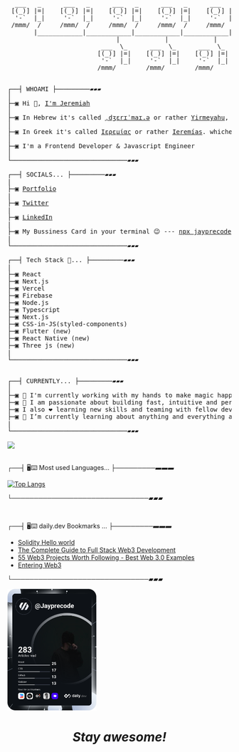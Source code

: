 <pre>

  ___   _      ___   _      ___   _      ___   _      ___   _
 [(_)] |=|    [(_)] |=|    [(_)] |=|    [(_)] |=|    [(_)] |=|
  '-`  |_|     '-`  |_|     '-`  |_|     '-`  |_|     '-`  |_|
 /mmm/  /     /mmm/  /     /mmm/  /     /mmm/  /     /mmm/  /
       |____________|____________|____________|____________|
                             |            |            |
                         ___  \_      ___  \_      ___  \_
                        [(_)] |=|    [(_)] |=|    [(_)] |=|
                         '-`  |_|     '-`  |_|     '-`  |_|
                        /mmm/        /mmm/        /mmm/
                        

┌──┤ WHOAMI ├─────────▰▰▰
│
├─▣ Hi 👋, <a href="">I'm Jeremiah</a> 
│
├─▣ In Hebrew it's called <a href="">ˌdʒɛrɪˈmaɪ.ə</a> or rather <a href="">Yirmeyahu</a>, 
│
├─▣ In Greek it's called <a href="">Ιερεμίας</a> or rather <a href="">Ieremías</a>. whichever way, it's fine by me 😄
│
├─▣ I'm a Frontend Developer & Javascript Engineer
│
└───────────────────────────────▰▰▰

┌──┤ SOCIALS... ├─────────▰▰▰
|
├─▣ <a href="https://jayprecode.dev">Portfolio</a>
|
├─▣ <a href="https://twitter.com/Jayprecode">Twitter</a>
|  
├─▣ <a href="https://www.linkedin.com/in/jayprecode">LinkedIn</a>
|
├─▣ My Bussiness Card in your terminal 😉 --- <a href="">npx jayprecode</a> --- Try it out!
|
└───────────────────────────────▰▰▰

┌──┤ Tech Stack 🥞... ├─────────▰▰▰
|
├─▣ React
├─▣ Next.js
├─▣ Vercel
├─▣ Firebase
├─▣ Node.js
├─▣ Typescript
├─▣ Next.js
├─▣ CSS-in-JS(styled-components)
├─▣ Flutter (new)
├─▣ React Native (new)
├─▣ Three js (new)
|
└───────────────────────────────▰▰▰


┌──┤ CURRENTLY... ├─────────▰▰▰
│
├─▣ 💫 I'm currently working with my hands to make magic happen on the web. 
├─▣ 🚀 I am passionate about building fast, intuitive and performance-driven applications.
├─▣ I also ❤ learning new skills and teaming with fellow developers 👨‍💻 to build amazing stuff.
├─▣ 🌱 I’m currently learning about anything and everything around JavaScript.
|
└───────────────────────────────▰▰▰

<img src="https://komarev.com/ghpvc/?username=jayprecode&style=flat-square&color=6cd63e">

</pre>

┌──┤ 🖥⌨ Most used Languages... ├─────────▰▰▰

[![Top Langs](https://github-readme-stats.vercel.app/api/top-langs/?username=Jayprecode&layout=compact&theme=tokyonight)](https://github.com/anuraghazra/github-readme-stats)

└───────────────────────────────▰▰▰

<br />


┌──┤ 🖥⌨ daily.dev Bookmarks ... ├─────────▰▰▰
<!-- BOOKMARKS-LIST:START -->
- [Solidity Hello world](https://app.daily.dev/posts/9SD2pfrqB?utm_source=rss&utm_medium=bookmarks&utm_campaign=QgTYreBqt)
- [The Complete Guide to Full Stack Web3 Development](https://app.daily.dev/posts/WcaeztDPx?utm_source=rss&utm_medium=bookmarks&utm_campaign=QgTYreBqt)
- [55 Web3 Projects Worth Following - Best Web 3.0 Examples](https://app.daily.dev/posts/jz4B3m4CV?utm_source=rss&utm_medium=bookmarks&utm_campaign=QgTYreBqt)
- [Entering Web3](https://app.daily.dev/posts/b1QA4swN6?utm_source=rss&utm_medium=bookmarks&utm_campaign=QgTYreBqt)
<!-- BOOKMARKS-LIST:END -->
└───────────────────────────────▰▰▰


<a href="https://app.daily.dev/Jayprecode"><img src="https://github.com/Jayprecode/Jayprecode/blob/main/devcard.svg" width="200" alt="Jeremiah P. Olayiwola's Dev Card"/></a>

<h1 align='center'><i>Stay awesome!</i></h1>
<br>
